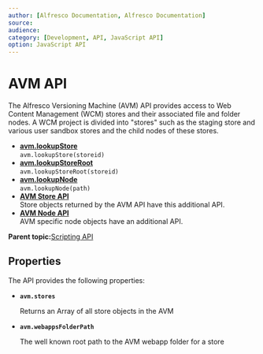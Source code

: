 ```yaml
---
author: [Alfresco Documentation, Alfresco Documentation]
source: 
audience: 
category: [Development, API, JavaScript API]
option: JavaScript API
---
```


# AVM API

The Alfresco Versioning Machine \(AVM\) API provides access to Web Content Management \(WCM\) stores and their associated file and folder nodes. A WCM project is divided into "stores" such as the staging store and various user sandbox stores and the child nodes of these stores.

-   **[avm.lookupStore](../references/API-JS-avm-lookupStore.md)**  
`avm.lookupStore(storeid)`
-   **[avm.lookupStoreRoot](../references/API-JS-avm-lookupStoreRoot.md)**  
`avm.lookupStoreRoot(storeid)`
-   **[avm.lookupNode](../references/API-JS-avm-lookupNode.md)**  
`avm.lookupNode(path)`
-   **[AVM Store API](../references/API-JS-AVM-store.md)**  
Store objects returned by the AVM API have this additional API.
-   **[AVM Node API](../references/API-JS-AVM-node.md)**  
AVM specific node objects have an additional API.

**Parent topic:**[Scripting API](../references/API-JS-Scripting-API.md)

## Properties

The API provides the following properties:

-   **`avm.stores`**

    Returns an Array of all store objects in the AVM

-   **`avm.webappsFolderPath`**

    The well known root path to the AVM webapp folder for a store


